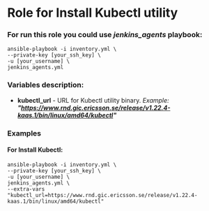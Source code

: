 # Role for Install Kubectl utility
### For run this role you could use ***jenkins_agents*** playbook:
```
ansible-playbook -i inventory.yml \
--private-key [your_ssh_key] \
-u [your_username] \
jenkins_agents.yml
```

### Variables description:
* **kubectl_url** - URL for Kubectl utility binary. *Example: **"https://www.rnd.gic.ericsson.se/release/v1.22.4-kaas.1/bin/linux/amd64/kubectl"***


### Examples
#### For Install Kubectl:
```
ansible-playbook -i inventory.yml \
--private-key [your_ssh_key] \
-u [your_username] \
jenkins_agents.yml \
--extra-vars "kubectl_url=https://www.rnd.gic.ericsson.se/release/v1.22.4-kaas.1/bin/linux/amd64/kubectl"
```
